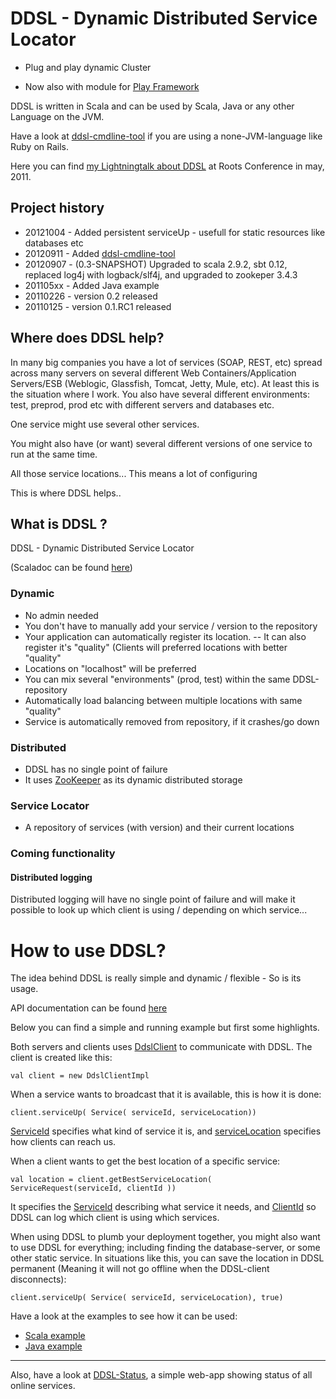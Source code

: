 DDSL - Dynamic Distributed Service Locator
===================

 * Plug and play dynamic Cluster

 * Now also with module for [Play Framework](https://github.com/mbknor/ddsl-playframework-module)

DDSL is written in Scala and can be used by Scala, Java or any other Language on the JVM.

Have a look at [ddsl-cmdline-tool](https://github.com/mbknor/ddsl/tree/master/ddsl-cmdline-tool) if you are using a none-JVM-language like Ruby on Rails.

Here you can find <a href="http://bit.ly/kEhVOc ">my Lightningtalk about DDSL</a> at Roots Conference in may, 2011.


Project history
-------------------

 * 20121004 - Added persistent serviceUp - usefull for static resources like databases etc
 * 20120911 - Added [ddsl-cmdline-tool](https://github.com/mbknor/ddsl/tree/master/ddsl-cmdline-tool)
 * 20120907 - (0.3-SNAPSHOT) Upgraded to scala 2.9.2, sbt 0.12, replaced log4j with logback/slf4j, and upgraded to zookeper 3.4.3
 * 201105xx - Added Java example
 * 20110226 - version 0.2 released
 * 20110125 - version 0.1.RC1 released


Where does DDSL help?
-------------------------

In many big companies you have a lot of services (SOAP, REST, etc) spread across many servers on 
several different Web Containers/Application Servers/ESB (Weblogic, Glassfish, Tomcat, Jetty, Mule, etc).
At least this is the situation where I work. You also have several different environments:
test, preprod, prod etc with different servers and databases etc.

One service might use several other services.

You might also have (or want) several different versions of one service to run at the same time.

All those service locations... This means a lot of configuring

This is where DDSL helps..


What is DDSL ?
------------------

DDSL - Dynamic Distributed Service Locator

(Scaladoc can be found [here](http://mbknor.github.com/ddsl-scaladoc/))


### Dynamic ###

- No admin needed
- You don't have to manually add your service / version to the repository
- Your application can automatically register its location.
-- It can also register it's "quality" (Clients will preferred locations with better "quality"
- Locations on "localhost" will be preferred
- You can mix several "environments" (prod, test) within the same DDSL-repository
- Automatically load balancing between multiple locations with same "quality"
- Service is automatically removed from repository, if it crashes/go down

### Distributed ###

- DDSL has no single point of failure
- It uses [ZooKeeper](https://hadoop.apache.org/zookeeper/) as its dynamic distributed storage

### Service Locator ###

- A repository of services (with version) and their current locations


### Coming functionality ###

#### Distributed logging ####

Distributed logging will have no single point of failure and will make it possible to
look up which client is using / depending on which service...


How to use DDSL?
====================

The idea behind DDSL is really simple and dynamic / flexible - So is its usage.

API documentation can be found [here](http://mbknor.github.com/ddsl-scaladoc/)

Below you can find a simple and running example but first some highlights. 

Both servers and clients uses [DdslClient](http://mbknor.github.com/ddsl-scaladoc/com/kjetland/ddsl/DdslClient.html) to communicate with DDSL.
The client is created like this:

	val client = new DdslClientImpl
	
When a service wants to broadcast that it is available, this is how it is done:

	client.serviceUp( Service( serviceId, serviceLocation))

[ServiceId](http://mbknor.github.com/ddsl-scaladoc/com/kjetland/ddsl/model/ServiceId.html) specifies what kind of service it is, 
and [serviceLocation](http://mbknor.github.com/ddsl-scaladoc/com/kjetland/ddsl/model/ServiceLocation.html) specifies how clients can reach us.

When a client wants to get the best location of a specific service:

	val location = client.getBestServiceLocation( ServiceRequest(serviceId, clientId ))
	
It specifies the [ServiceId](http://mbknor.github.com/ddsl-scaladoc/com/kjetland/ddsl/model/ServiceId.html) describing what service it needs, and
[ClientId](http://mbknor.github.com/ddsl-scaladoc/com/kjetland/ddsl/model/ClientId.html) so DDSL can log which client is using which services.

When using DDSL to plumb your deployment together, you might also want to use DDSL for everything; including finding the database-server, or some other static service. In situations like this, you can save the location in DDSL permanent (Meaning it will not go offline when the DDSL-client disconnects):

	client.serviceUp( Service( serviceId, serviceLocation), true)



Have a look at the examples to see how it can be used:

 * [Scala example](https://github.com/mbknor/ddsl/tree/master/examples/ddsl-scala-examples)
 * [Java example](https://github.com/mbknor/ddsl/tree/master/examples/ddsl-java-examples)

----

Also, have a look at [DDSL-Status](https://github.com/mbknor/ddsl-status), a simple web-app showing status of all online services.
